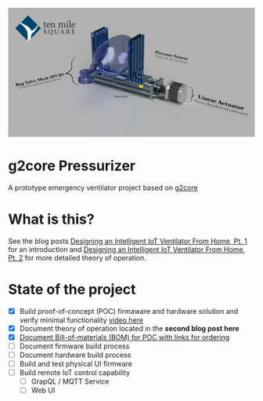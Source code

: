 ![Pressurizer simplified image](Pressurizer_2020-TMS.png)

# g2core Pressurizer
A prototype emergency ventilator project based on [g2core](https://github.com/synthetos/g2/tree/pressurizer)

# What is this?

See the blog posts [Designing an Intelligent IoT Ventilator From Home, Pt. 1](https://tenmilesquare.com/designing-an-intelligent-iot-ventilator-from-home-pt-1/) for an introduction and [Designing an Intelligent IoT Ventilator From Home, Pt. 2](https://tenmilesquare.com/designing-an-intelligent-iot-ventilator-from-home-pt-2/) for more detailed theory of operation.
  
# State of the project

- [x] Build proof-of-concept (POC) firmaware and hardware solution and verify minimal functionality [video here](https://youtu.be/bmQI65D5-_8)
- [X] Document theory of operation located in the **second blog post here**
- [X] [Document Bill-of-materials (BOM) for POC with links for ordering](Bill-of-Materials.md)
- [ ] Document firmware build process
- [ ] Document hardware build process
- [ ] Build and test physical UI firmware
- [ ] Build remote IoT control capability
  - [ ] GrapQL / MQTT Service
  - [ ] Web UI
